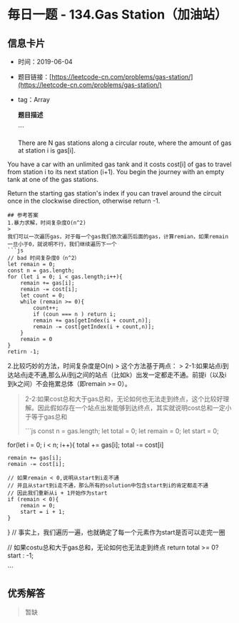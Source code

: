 # 毎日一题 -  134.Gas Station（加油站）

## 信息卡片

* 时间：2019-06-04
* 题目链接：[https://leetcode-cn.com/problems/gas-station/](https://leetcode-cn.com/problems/gas-station/)
* tag：Array  

  **题目描述**

  \`\`\`

  There are N gas stations along a circular route, where the amount of gas at station i is gas\[i\].

You have a car with an unlimited gas tank and it costs cost\[i\] of gas to travel from station i to its next station \(i+1\). You begin the journey with an empty tank at one of the gas stations.

Return the starting gas station's index if you can travel around the circuit once in the clockwise direction, otherwise return -1.

```text
## 参考答案
1.暴力求解，时间复杂度O(n^2)
>
我们可以一次遍历gas，对于每一个gas我们依次遍历后面的gas，计算remian，如果remain一旦小于0，就说明不行，我们继续遍历下一个
```js
// bad 时间复杂度0（n^2）
let remain = 0;
const n = gas.length;
for (let i = 0; i < gas.length;i++){
    remain += gas[i];
    remain -= cost[i];
    let count = 0;
    while (remain >= 0){
        count++;
        if (coun === n ) return i;
        remain += gas[getIndex(i + count,n)];
        remain -= cost[getIndex(i + count,n)];
    }
    remain = 0
}
retirn -1;
```

2.比较巧妙的方法，时间复杂度是O\(n\) &gt; 这个方法基于两点： &gt; 2-1:如果站点i到达站点j走不通,那么从i到j之间的站点（比如k）出发一定都走不通。前提i（以及i到k之间）不会拖累总体（即remain &gt;= 0）。

> 2-2:如果cost总和大于gas总和，无论如何也无法走到终点，这个比较好理解。因此假如存在一个站点出发能够到达终点，其实就说明cost总和一定小于等于gas总和
>
> \`\`\`js const n = gas.length; let total = 0; let remain = 0; let start = 0;

for\(let i = 0; i &lt; n; i++\){ total += gas\[i\]; total -= cost\[i\]

```text
remain += gas[i];
remain -= cost[i];

// 如果remain < 0,说明从start到i走不通
// 并且从start到i走不通，那么所有的solution中包含start到i的肯定都走不通
// 因此我们重新从i + 1开始作为start
if (remain < 0){
    remain = 0;
    start = i + 1;
}
```

} // 事实上，我们遍历一遍，也就确定了每一个元素作为start是否可以走完一圈

// 如果costu总和大于gas总和，无论如何也无法走到终点 return total &gt;= 0? start : -1;

\`\`\`

## 优秀解答

> 暂缺

